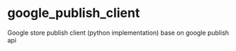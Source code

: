 # google_publish_client
Google store publish client (python implementation) base on google publish api
